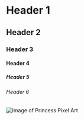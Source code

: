 # Header 1
## Header 2
### Header 3
#### Header 4
##### Header 5
###### Header 6

![Image of Princess Pixel Art](https://thumb.ac-illust.com/56/56107e79a7968bcb377508d8fc3f4345_t.jpeg)
